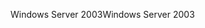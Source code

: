 <span data-ttu-id="73080-101">Windows Server 2003</span><span class="sxs-lookup"><span data-stu-id="73080-101">Windows Server 2003</span></span>